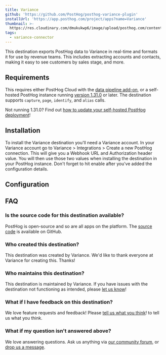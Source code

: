 ```yaml
---
title: Variance
github: 'https://github.com/PostHog/posthog-variance-plugin'
installUrl: 'https://app.posthog.com/project/apps?name=Variance'
thumbnail: >-
  https://res.cloudinary.com/dmukukwp6/image/upload/posthog.com/contents/cdp/thumbnails/variance.png
tags:
  - variance-connector
---
```


This destination exports PostHog data to Variance in real-time and formats it for use by revenue teams. This includes extracting accounts and contacts, making it easy to see customers by sales stage, and more.

## Requirements

This requires either PostHog Cloud with the [data pipeline add-on](https://us.posthog.com/organization/billing), or a self-hosted PostHog instance running [version 1.31.0](https://posthog.com/blog/the-posthog-array-1-31-0) or later. The destination supports `capture`, `page`, `identify`, and `alias` calls.

Not running 1.31.0? Find out [how to update your self-hosted PostHog deployment](https://posthog.com/docs/runbook/upgrading-posthog)!

## Installation

To install the Variance destination you'll need a Variance account. In your Variance account go to Variance > Integrations > Create a new PostHog connection. This will give you a Webhook URL and Authorization header value. You will then use those two values when installing the destination in your PostHog instance. Don't forget to hit enable after you've added the configuration details.

## Configuration

<AppParameters />

## FAQ

### Is the source code for this destination available?

PostHog is open-source and so are all apps on the platform. The [source code](https://github.com/PostHog/posthog-variance-plugin) is available on GitHub.

### Who created this destination?

This destination was created by Variance. We'd like to thank everyone at Variance for creating this. Thanks!

### Who maintains this destination?

This destination is maintained by Variance. If you have issues with the destination not functioning as intended, please [let us know](http://app.posthog.com/home#supportModal)!

### What if I have feedback on this destination?

We love feature requests and feedback! Please [tell us what you think](http://app.posthog.com/home#supportModal)! to tell us what you think.

### What if my question isn't answered above?

We love answering questions. Ask us anything via [our community forum](/questions), or [drop us a message](http://app.posthog.com/home#supportModal). 

